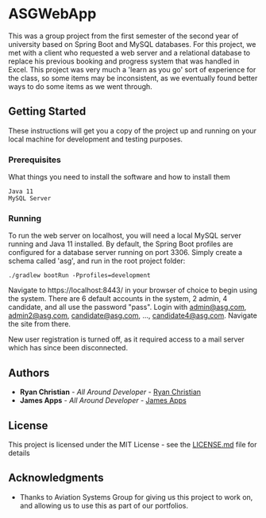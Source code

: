 # ASGWebApp

This was a group project from the first semester of the second year of university based on Spring Boot and MySQL databases. For this project, we met with a client who requested a web server and a relational database to replace his previous booking and progress system that was handled in Excel. This project was very much a 'learn as you go' sort of experience for the class, so some items may be inconsistent, as we eventually found better ways to do some items as we went through.

## Getting Started

These instructions will get you a copy of the project up and running on your local machine for development and testing purposes.

### Prerequisites

What things you need to install the software and how to install them

```
Java 11
MySQL Server
```

### Running

To run the web server on localhost, you will need a local MySQL server running and Java 11 installed. By default, the Spring Boot profiles are configured for a database server running on port 3306. Simply create a schema called 'asg', and run in the root project folder:

```
./gradlew bootRun -Pprofiles=development
```

Navigate to https://localhost:8443/ in your browser of choice to begin using the system. There are 6 default accounts in the system, 2 admin, 4 candidate, and all use the password "pass". Login with admin@asg.com, admin2@asg.com, candidate@asg.com, ..., candidate4@asg.com. Navigate the site from there.

New user registration is turned off, as it required access to a mail server which has since been disconnected. 

## Authors

* **Ryan Christian** - *All Around Developer* - [Ryan Christian](https://gitlab.cs.cf.ac.uk/c1717381)
* **James Apps** - *All Around Developer* - [James Apps](https://gitlab.cs.cf.ac.uk/c1769423)

## License

This project is licensed under the MIT License - see the [LICENSE.md](LICENSE.md) file for details

## Acknowledgments

* Thanks to Aviation Systems Group for giving us this project to work on, and allowing us to use this as part of our portfolios.
